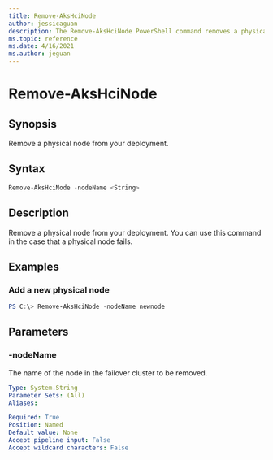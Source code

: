 ```yaml
---
title: Remove-AksHciNode
author: jessicaguan
description: The Remove-AksHciNode PowerShell command removes a physical node from your deployment.
ms.topic: reference
ms.date: 4/16/2021
ms.author: jeguan
---
```


# Remove-AksHciNode

## Synopsis
Remove a physical node from your deployment.

## Syntax

```powershell
Remove-AksHciNode -nodeName <String>
```

## Description
Remove a physical node from your deployment. You can use this command in the case that a physical node fails.

## Examples

### Add a new physical node
```powershell
PS C:\> Remove-AksHciNode -nodeName newnode
```

## Parameters

### -nodeName
The name of the node in the failover cluster to be removed.

```yaml
Type: System.String
Parameter Sets: (All)
Aliases:

Required: True
Position: Named
Default value: None
Accept pipeline input: False
Accept wildcard characters: False
```